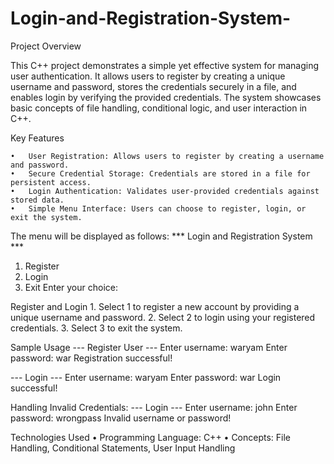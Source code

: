 # Login-and-Registration-System-
Project Overview

This C++ project demonstrates a simple yet effective system for managing user authentication. It allows users to register by creating a unique username and password, stores the credentials securely in a file, and enables login by verifying the provided credentials. The system showcases basic concepts of file handling, conditional logic, and user interaction in C++.

Key Features

	•	User Registration: Allows users to register by creating a username and password.
	•	Secure Credential Storage: Credentials are stored in a file for persistent access.
	•	Login Authentication: Validates user-provided credentials against stored data.
	•	Simple Menu Interface: Users can choose to register, login, or exit the system.

 The menu will be displayed as follows:
 *** Login and Registration System ***
1. Register
2. Login
3. Exit
Enter your choice:

Register and Login
	1.	Select 1 to register a new account by providing a unique username and password.
	2.	Select 2 to login using your registered credentials.
	3.	Select 3 to exit the system.

 Sample Usage
 --- Register User ---
Enter username: waryam
Enter password: war
Registration successful!

--- Login ---
Enter username: waryam
Enter password: war
Login successful!


Handling Invalid Credentials:
--- Login ---
Enter username: john
Enter password: wrongpass
Invalid username or password!

Technologies Used
	•	Programming Language: C++
	•	Concepts: File Handling, Conditional Statements, User Input Handling

